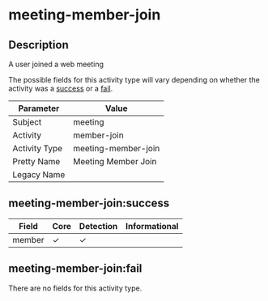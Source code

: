 meeting-member-join
===================

Description
-----------
A user joined a web meeting

The possible fields for this activity type will vary depending on whether the activity was a [success](#meeting-member-joinsuccess) or a [fail](#meeting-member-joinfail).

| Parameter     | Value               |
| ------------- | ------------------- |
| Subject       | meeting             |
| Activity      | member-join         |
| Activity Type | meeting-member-join |
| Pretty Name   | Meeting Member Join |
| Legacy Name   |                     |

meeting-member-join:success
---------------------------

| Field  | Core     | Detection | Informational |
| ------ | -------- | --------- | ------------- |
| member | &#10003; | &#10003;  |               |

meeting-member-join:fail
------------------------

There are no fields for this activity type.
